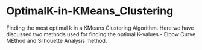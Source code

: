 # OptimalK-in-KMeans_Clustering
Finding the most optimal k in a KMeans Clustering Algorithm. Here we have discussed two methods used for finding the optimal K-values - Elbow Curve MEthod and Silhouette Analysis method.
